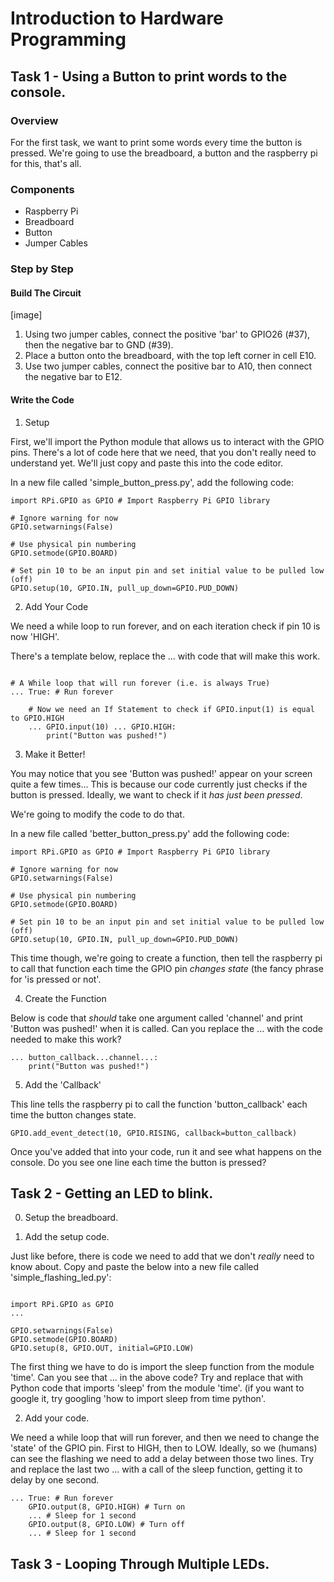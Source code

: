 #  Introduction to Hardware Programming

## Task 1 - Using a Button to print words to the console.

### Overview

For the first task, we want to print some words every time the button is
pressed. We're going to use the breadboard, a button and the raspberry
pi for this, that's all.

### Components

- Raspberry Pi
- Breadboard
- Button
- Jumper Cables

### Step by Step

#### Build The Circuit

[image]

1. Using two jumper cables, connect the positive 'bar' to GPIO26 (#37), then the negative bar to GND (#39).
2. Place a button onto the breadboard, with the top left corner in cell E10.
3. Use two jumper cables, connect the positive bar to A10, then connect the negative bar to E12.

#### Write the Code

1. Setup

First, we'll import the Python module that allows us to interact with the GPIO pins. There's a
lot of code here that we need, that you don't really need to understand yet. We'll just copy and
paste this into the code editor.

In a new file called 'simple_button_press.py', add the following code:

```python3
import RPi.GPIO as GPIO # Import Raspberry Pi GPIO library

# Ignore warning for now
GPIO.setwarnings(False) 

# Use physical pin numbering
GPIO.setmode(GPIO.BOARD)
 
# Set pin 10 to be an input pin and set initial value to be pulled low (off)
GPIO.setup(10, GPIO.IN, pull_up_down=GPIO.PUD_DOWN) 

``` 

2. Add Your Code 

We need a while loop to run forever, and on each iteration check if pin 10 is now 'HIGH'.

There's a template below, replace the ... with code that will make this work.

```python3

# A While loop that will run forever (i.e. is always True)
... True: # Run forever

    # Now we need an If Statement to check if GPIO.input(1) is equal to GPIO.HIGH
    ... GPIO.input(10) ... GPIO.HIGH:
        print("Button was pushed!")
```

3. Make it Better!

You may notice that you see 'Button was pushed!' appear on your screen quite a few times...
This is because our code currently just checks if the button is pressed. Ideally, we want
to check if it *has just been pressed*.

We're going to modify the code to do that.

In a new file called 'better_button_press.py' add the following code:

```python3
import RPi.GPIO as GPIO # Import Raspberry Pi GPIO library

# Ignore warning for now
GPIO.setwarnings(False) 

# Use physical pin numbering
GPIO.setmode(GPIO.BOARD)
 
# Set pin 10 to be an input pin and set initial value to be pulled low (off)
GPIO.setup(10, GPIO.IN, pull_up_down=GPIO.PUD_DOWN) 

```

This time though, we're going to create a function, then tell the raspberry pi to call that
function each time the GPIO pin *changes state* (the fancy phrase for 'is pressed or not'.


4. Create the Function

Below is code that *should* take one argument called 'channel' and print 'Button was pushed!'
when it is called. Can you replace the ... with the code needed to make this work?

```python3
... button_callback...channel...:
    print("Button was pushed!")
```

5. Add the 'Callback'

This line tells the raspberry pi to call the function 'button_callback' each time the button
changes state.

```python3
GPIO.add_event_detect(10, GPIO.RISING, callback=button_callback)
```

Once you've added that into your code, run it and see what happens on the console. Do
you see one line each time the button is pressed?


## Task 2 - Getting an LED to blink.

0. Setup the breadboard.

1. Add the setup code.

Just like before, there is code we need to add that we don't *really* need to know about.
Copy and paste the below into a new file called 'simple_flashing_led.py':

```python3

import RPi.GPIO as GPIO 
...

GPIO.setwarnings(False) 
GPIO.setmode(GPIO.BOARD) 
GPIO.setup(8, GPIO.OUT, initial=GPIO.LOW) 
```

The first thing we have to do is import the sleep function from the module 'time'.
Can you see that ... in the above code? Try and replace that with Python code that
imports 'sleep' from the module 'time'. (if you want to google it, try googling 'how to import sleep
from time python'.


2. Add your code.

We need a while loop that will run forever, and then we need to change the 'state' of
the GPIO pin. First to HIGH, then to LOW. Ideally, so we (humans) can see the flashing
we need to add a delay between those two lines. Try and replace the last two ... with a call of the
sleep function, getting it to delay by one second.


```python3
... True: # Run forever
    GPIO.output(8, GPIO.HIGH) # Turn on
    ... # Sleep for 1 second
    GPIO.output(8, GPIO.LOW) # Turn off
    ... # Sleep for 1 second
```


## Task 3 - Looping Through Multiple LEDs.





